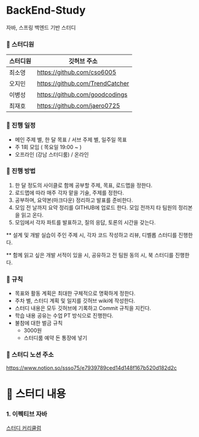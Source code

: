 # BackEnd-Study
자바, 스프링 백엔드 기반 스터디 

### 📌 스터디원

| 스터디원  | 깃허브 주소 |
| --- | --- |
| 최소영 | https://github.com/cso6005 |
| 오지민 | https://github.com/TrendCatcher |
| 이병성 | https://github.com/goodcodings |
| 최재호 | https://github.com/jaero0725 |

### 📌 진행 일정

- 메인 주제 별, 한 달 목표 / 서브 주제 별, 일주일 목표
- 주 1회 모임 ( 목요일 19:00 ~ )
- 오프라인 (강남 스터디룸) /  온라인

### 📌 진행 방법

1. 한 달 정도의 사이클로 함께 공부할 주제, 목표, 로드맵을 정한다.
2. 로드맵에 따라 매주 각자 맡을 기술, 주제를 정한다.
3. 공부하며, 요약본(마크다운) 정리하고 발표를 준비한다.
4. 모임 전 날까지 요약 정리를 GITHUB에 업로드 한다. 모임 전까지 타 팀원의 정리본을 읽고 온다.
5. 모임에서 각자 파트를 발표하고, 질의 응답, 토론의 시간을 갖는다.

** 설계 및 개발 실습이 주인 주제 시, 각자 코드 작성하고 리뷰, 디벨롭 스터디를 진행한다.

** 함께 읽고 싶은 개발 서적이 있을 시, 공유하고 전 팀원 동의 시, 북 스터디를 진행한다.

### 📌 규칙

- 목표와 활동 계획은 최대한 구체적으로 명확하게 정한다.
- 주차 별, 스터디 계획 및 일지를 깃허브 wiki에 작성한다.
- 스터디 내용은 모두 깃허브에 기록하고 Commit 규칙을 지킨다.
- 학습 내용 공유는 수업 PT 방식으로 진행한다.
- 불참에 대한 벌금 규칙
    - 3000원
    - 스터디룸 예약 돈 통장에 넣기

### 📌 스터디 노션 주소
https://www.notion.so/ssso75/e7939789ced14d148f167b520d182d2c

# 📖 스터디 내용
### 1. 이펙티브 자바
[스터디 커리큘럼](https://www.notion.so/ssso75/494577a2d28b40cfab2a3d3488b3ba71)

